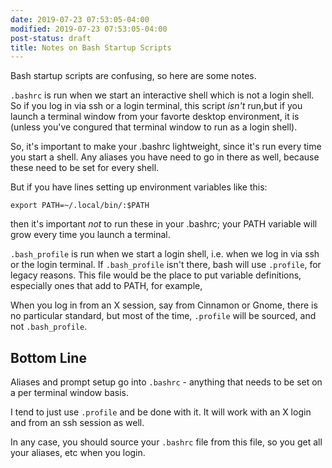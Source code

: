 ```yaml
---
date: 2019-07-23 07:53:05-04:00
modified: 2019-07-23 07:53:05-04:00
post-status: draft
title: Notes on Bash Startup Scripts
---
```


Bash startup scripts are confusing, so here are some notes.

`.bashrc` is run when we start an interactive shell which is not a login
shell. So if you log in via ssh or a login terminal, this script *isn't*
run,but if you launch a terminal window from your favorte desktop
environment, it is (unless you've congured that terminal window to run as a
login shell).

So, it's important to make your .bashrc lightweight, since it's run every
time you start a shell.  Any aliases you have need to go in there as well,
because these need to be set for every shell.

But if you have lines setting up environment variables like this:

`export PATH=~/.local/bin/:$PATH`

then it's important *not* to run these in your .bashrc; your PATH variable
will grow every time you launch a terminal.

`.bash_profile` is run when we start a login shell, i.e. when we log in via
ssh or the login terminal.  If `.bash_profile` isn't there, bash will use
`.profile`, for legacy reasons.  This file would be the place to put
variable definitions, especially ones that add to PATH, for example,

When you log in from an X session, say from Cinnamon or Gnome, there is no
particular standard, but most of the time, `.profile` will be sourced, and
not `.bash_profile`.

## Bottom Line

Aliases and prompt setup go into `.bashrc` - anything that needs to be set
on a per terminal window basis.

I tend to just use `.profile` and be done with it.  It will work with an X
login and from an ssh session as well.

In any case, you should source your `.bashrc` file from this file, so you
get all your aliases, etc when you login.

